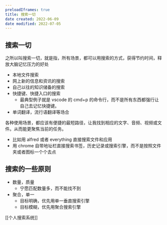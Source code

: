 ```yaml
---
preloadIframes: true
title: 搜索一切
date created: 2022-06-09
date modified: 2022-07-05
---
```


## 搜索一切

之所以叫搜索一切，就是指，所有场景，都可以用搜索的方式，获得节约时间，释放大脑记忆压力的好处
- 本地文件搜索
- 网上新的信息和资讯的搜索
- 自己以往的知识储备的搜索
- 快捷键、快捷入口的搜索
	- 最典型例子就是 vscode 的 cmd+p 的命令行，而不是所有东西都强行让自己去记忆快捷键。
- 单词翻译，流行语翻译等场合

各种使用场景，都应该有便捷的最短路径，让我找到相应的文字、音频、视频或文件。从而能更聚焦当前的任务。
- 比如用 alfred 或者 everything 直接搜索文件和应用
- 用 chrome 自带地址栏直接搜索书签，历史记录或搜索引擎，而不是按照文件夹或者图标一个个去点

## 搜索的一些原则

- 数量，质量
	- 宁愿匹配数量多，而不能找不到
- 聚合，单一
	- 目标明确，优先用单一垂直搜索引擎
	- 目标模糊，优先用聚合搜索引擎

[[个人搜索系统]]
